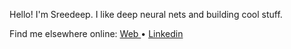 Hello! I'm Sreedeep. I like deep neural nets and building cool stuff.

<p> Find me elsewhere online: 
   <a href="https://sreedeep.netlify.app/">Web </a> •
   <a href="https://www.linkedin.com/in/sreedeepek/">Linkedin</a>
</p>

